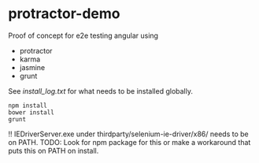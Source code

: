 # protractor-demo

Proof of concept for e2e testing angular using
- protractor
- karma
- jasmine
- grunt

See *install_log.txt* for what needs to be installed globally.

```
npm install
bower install
grunt
```

!! IEDriverServer.exe under thirdparty/selenium-ie-driver/x86/ needs to be on PATH. 
TODO: Look for npm package for this or make a workaround that puts this on PATH on install.